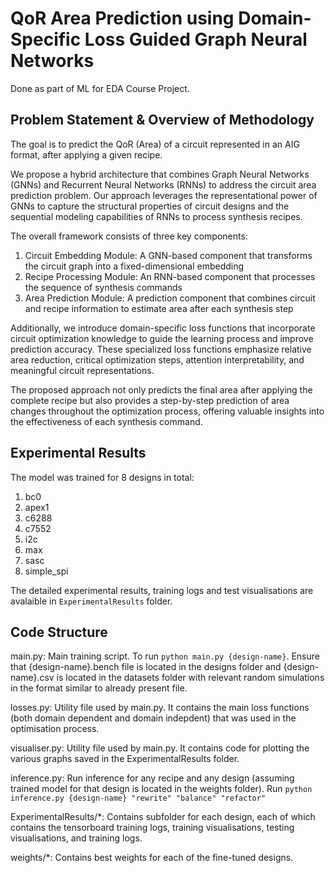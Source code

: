 # QoR Area Prediction using Domain-Specific Loss Guided Graph Neural Networks

Done as part of ML for EDA Course Project.

## Problem Statement & Overview of Methodology
The goal is to predict the QoR (Area) of a circuit represented in an AIG format, after applying a given recipe.

We propose a hybrid architecture that combines Graph Neural Networks (GNNs) and Recurrent Neural Networks (RNNs) to address the circuit area prediction problem. Our approach leverages the representational power of GNNs to capture the structural properties of circuit designs and the sequential modeling capabilities of RNNs to process synthesis recipes.

The overall framework consists of three key components:
1. Circuit Embedding Module: A GNN-based component that transforms the circuit graph into a fixed-dimensional embedding
2. Recipe Processing Module: An RNN-based component that processes the sequence of synthesis commands
3. Area Prediction Module: A prediction component that combines circuit and recipe information to estimate area after each synthesis step

Additionally, we introduce domain-specific loss functions that incorporate circuit optimization knowledge to guide the learning process and improve prediction accuracy. These specialized loss functions emphasize relative area reduction, critical optimization steps, attention interpretability, and meaningful circuit representations.

The proposed approach not only predicts the final area after applying the complete recipe but also provides a step-by-step prediction of area changes throughout the optimization process, offering valuable insights into the effectiveness of each synthesis command.

## Experimental Results
The model was trained for 8 designs in total:
1. bc0
2. apex1
3. c6288
4. c7552
5. i2c
6. max
7. sasc
8. simple_spi

The detailed experimental results, training logs and test visualisations are avalaible in `ExperimentalResults` folder.

## Code Structure

main.py: Main training script. To run `python main.py {design-name}`. Ensure that {design-name}.bench file is located in the designs folder and {design-name}.csv is located in the datasets folder with relevant random simulations in the format similar to already present file.

losses.py: Utility file used by main.py. It contains the main loss functions (both domain dependent and domain indepdent) that was used in the optimisation process.

visualiser.py: Utility file used by main.py. It contains code for plotting the various graphs saved in the ExperimentalResults folder.

inference.py: Run inference for any recipe and any design (assuming trained model for that design is located in the weights folder). Run `python inference.py {design-name} "rewrite" "balance" "refactor"`

ExperimentalResults/*: Contains subfolder for each design, each of which contains the tensorboard training logs, training visualisations, testing visualisations, and training logs.

weights/*: Contains best weights for each of the fine-tuned designs.